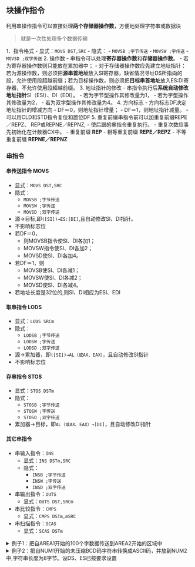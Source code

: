 ## 块操作指令

利用串操作指令可以直接处理**两个存储器操作数**，方便地处理字符串或数据块

> 就是一次性处理多个数据传输

1．指令格式
    - 显式：`MOVS DST,SRC`
    - 隐式：
      - `MOVSB ;字节传送`
      - `MOVSW ;字传送`
      - `MOVSD ;双字传送`
2. 操作数
    - 串指令可以处理**寄存器操作数**和**存储器操作数**。
      - 若为寄存器操作数则只能放在累加器中；
      - 对于存储器操作数应先建立地址指针：若为源操作数，则必须把**源串首地址**放入SI寄存器，缺省情况寻址DS所指向的段，允许使用段超越前缀；若为目标操作数，则必须把**目标串首地址**放入ES:DI寄存器，不允许使用段超越前缀。
3. 地址指针的修改
    - 串指令执行后**系统自动修改地址指针**SI（ESI）、DI（EDI）。
       - 若为字节型操作其修改量为1，
       - 若为字型操作其修改量为2，
       - 若为双字型操作其修改量为4。
4. 方向标志
    - 方向标志DF决定地址指针的增减方向
    - DF＝0，则地址指针增量；
    - DF＝1，则地址指针减量。
    - 可以用CLD和STD指令复位和置位DF
5. 重复前缀串指令前可以加重复前缀REPE／REPZ、 REP或REPNE／REPNZ,
    - 使后跟的串指令重复执行。
    - 重复次数应事先初始化在计数器CX中。
    - 重复前缀 **REP**
    - 相等重复前缀 **REPE／REPZ**
    - 不等重复前缀 **REPNE／REPNZ**


### 串指令

#### 串传送指令 MOVS

- 显式：`MOVS DST,SRC`
- 隐式：
  - `MOVSB ;字节传送`
  - `MOVSW ;字传送`
  - `MOVSD ;双字传送`
- 源→目标,即`([SI])→ES:[DI]`,且自动修改SI、DI指针。
- 不影响标志位
- 若DF＝0，
  - 则MOVSB指令使SI、DI各加1；
  - MOVSW指令使SI、DI各加2；
  - MOVSD使SI、DI各加4。
- 若DF＝1，则
  - MOVSB使SI、DI各减1；
  - MOVSW使SI、DI各减2；
  - MOVSD使SI、DI各减4。
- 若地址长度是32位的,则SI、DI相应为ESI、EDI

#### 取串指令 LODS

- 显式：`LODS SRCm`
- 隐式：
  - `LODSB ;字节传送`
  - `LODSW ;字传送`
  - `LODSD ;双字传送`
- 源→累加器，即`([SI])→AL（或AX、EAX）`，且自动修改SI指针
- 不影响标志位

#### 存串指令 STOS

- 显式：`STOS DSTm`
- 隐式：
  - `STOSB ;字节传送`
  - `STOSW ;字传送`
  - `STOSD ;双字传送`
- 累加器→目标，即`AL（或AX、EAX）→[DI]`，且自动修改DI指针

#### 其它串指令 

- 串输入指令：`INS`
  - 显式：`INS DSTm,SRC`
  - 隐式：
    - `INSB ;字节传送`
    - `INSW ;字传送`
    - `INSD ;双字传送`
- 串输出指令：`OUTS`
  - 显式：`OUTS DST,SRCm`
- 串比较指令：`CMPS`
  - 显式：`CMPS DSTm,mSRC`
- 串扫描指令：`SCAS`
  - 显式：`SCAS DSTm`

<details>
<summary>
例子1：把自AREA1开始的100个字数据传送到AREA2开始的区域中
</summary>

```asm
MOV AX,SEG AREA1
MOV DS,AX
MOV AX,SEG AREA2
MOV ES,AX
LEA SI,AREA1
LEA DI,AREA2
MOV CX,100
CLD
REP MOVSW
```

</details>

<details>
<summary>
例子2：把自NUM1开始的未压缩BCD码字符串转换成ASCII码，并放到NUM2中,字符串长度为8字节。设DS、ES已按要求设置
</summary>

```asm
LEA SI,NUM1
LEA DI,NUM2
MOV CX,8
CLD
LOP:
LODSB
OR AL,30H
STOSB
LOOP LOP
```

</details>